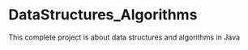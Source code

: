 # DataStructures_Algorithms
This complete project is about data structures and algorithms in  Java 
